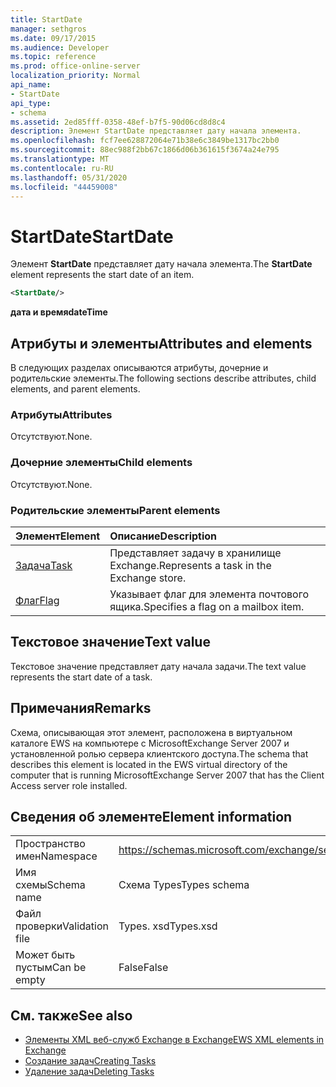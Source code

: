 ```yaml
---
title: StartDate
manager: sethgros
ms.date: 09/17/2015
ms.audience: Developer
ms.topic: reference
ms.prod: office-online-server
localization_priority: Normal
api_name:
- StartDate
api_type:
- schema
ms.assetid: 2ed85fff-0358-48ef-b7f5-90d06cd8d8c4
description: Элемент StartDate представляет дату начала элемента.
ms.openlocfilehash: fcf7ee628872064e71b38e6c3849be1317bc2bb0
ms.sourcegitcommit: 88ec988f2bb67c1866d06b361615f3674a24e795
ms.translationtype: MT
ms.contentlocale: ru-RU
ms.lasthandoff: 05/31/2020
ms.locfileid: "44459008"
---
```

# <a name="startdate"></a><span data-ttu-id="01c03-103">StartDate</span><span class="sxs-lookup"><span data-stu-id="01c03-103">StartDate</span></span>

<span data-ttu-id="01c03-104">Элемент **StartDate** представляет дату начала элемента.</span><span class="sxs-lookup"><span data-stu-id="01c03-104">The **StartDate** element represents the start date of an item.</span></span> 
  
```xml
<StartDate/>
```

<span data-ttu-id="01c03-105">**дата и время**</span><span class="sxs-lookup"><span data-stu-id="01c03-105">**dateTime**</span></span>

## <a name="attributes-and-elements"></a><span data-ttu-id="01c03-106">Атрибуты и элементы</span><span class="sxs-lookup"><span data-stu-id="01c03-106">Attributes and elements</span></span>

<span data-ttu-id="01c03-107">В следующих разделах описываются атрибуты, дочерние и родительские элементы.</span><span class="sxs-lookup"><span data-stu-id="01c03-107">The following sections describe attributes, child elements, and parent elements.</span></span>
  
### <a name="attributes"></a><span data-ttu-id="01c03-108">Атрибуты</span><span class="sxs-lookup"><span data-stu-id="01c03-108">Attributes</span></span>

<span data-ttu-id="01c03-109">Отсутствуют.</span><span class="sxs-lookup"><span data-stu-id="01c03-109">None.</span></span>
  
### <a name="child-elements"></a><span data-ttu-id="01c03-110">Дочерние элементы</span><span class="sxs-lookup"><span data-stu-id="01c03-110">Child elements</span></span>

<span data-ttu-id="01c03-111">Отсутствуют.</span><span class="sxs-lookup"><span data-stu-id="01c03-111">None.</span></span>
  
### <a name="parent-elements"></a><span data-ttu-id="01c03-112">Родительские элементы</span><span class="sxs-lookup"><span data-stu-id="01c03-112">Parent elements</span></span>

|<span data-ttu-id="01c03-113">**Элемент**</span><span class="sxs-lookup"><span data-stu-id="01c03-113">**Element**</span></span>|<span data-ttu-id="01c03-114">**Описание**</span><span class="sxs-lookup"><span data-stu-id="01c03-114">**Description**</span></span>|
|:-----|:-----|
|[<span data-ttu-id="01c03-115">Задача</span><span class="sxs-lookup"><span data-stu-id="01c03-115">Task</span></span>](task.md) <br/> |<span data-ttu-id="01c03-116">Представляет задачу в хранилище Exchange.</span><span class="sxs-lookup"><span data-stu-id="01c03-116">Represents a task in the Exchange store.</span></span>  <br/> |
|[<span data-ttu-id="01c03-117">Флаг</span><span class="sxs-lookup"><span data-stu-id="01c03-117">Flag</span></span>](flag.md) <br/> |<span data-ttu-id="01c03-118">Указывает флаг для элемента почтового ящика.</span><span class="sxs-lookup"><span data-stu-id="01c03-118">Specifies a flag on a mailbox item.</span></span>  <br/> |
   
## <a name="text-value"></a><span data-ttu-id="01c03-119">Текстовое значение</span><span class="sxs-lookup"><span data-stu-id="01c03-119">Text value</span></span>

<span data-ttu-id="01c03-120">Текстовое значение представляет дату начала задачи.</span><span class="sxs-lookup"><span data-stu-id="01c03-120">The text value represents the start date of a task.</span></span>
  
## <a name="remarks"></a><span data-ttu-id="01c03-121">Примечания</span><span class="sxs-lookup"><span data-stu-id="01c03-121">Remarks</span></span>

<span data-ttu-id="01c03-122">Схема, описывающая этот элемент, расположена в виртуальном каталоге EWS на компьютере с MicrosoftExchange Server 2007 и установленной ролью сервера клиентского доступа.</span><span class="sxs-lookup"><span data-stu-id="01c03-122">The schema that describes this element is located in the EWS virtual directory of the computer that is running MicrosoftExchange Server 2007 that has the Client Access server role installed.</span></span>
  
## <a name="element-information"></a><span data-ttu-id="01c03-123">Сведения об элементе</span><span class="sxs-lookup"><span data-stu-id="01c03-123">Element information</span></span>

|||
|:-----|:-----|
|<span data-ttu-id="01c03-124">Пространство имен</span><span class="sxs-lookup"><span data-stu-id="01c03-124">Namespace</span></span>  <br/> |https://schemas.microsoft.com/exchange/services/2006/types  <br/> |
|<span data-ttu-id="01c03-125">Имя схемы</span><span class="sxs-lookup"><span data-stu-id="01c03-125">Schema name</span></span>  <br/> |<span data-ttu-id="01c03-126">Схема Types</span><span class="sxs-lookup"><span data-stu-id="01c03-126">Types schema</span></span>  <br/> |
|<span data-ttu-id="01c03-127">Файл проверки</span><span class="sxs-lookup"><span data-stu-id="01c03-127">Validation file</span></span>  <br/> |<span data-ttu-id="01c03-128">Types. xsd</span><span class="sxs-lookup"><span data-stu-id="01c03-128">Types.xsd</span></span>  <br/> |
|<span data-ttu-id="01c03-129">Может быть пустым</span><span class="sxs-lookup"><span data-stu-id="01c03-129">Can be empty</span></span>  <br/> |<span data-ttu-id="01c03-130">False</span><span class="sxs-lookup"><span data-stu-id="01c03-130">False</span></span>  <br/> |
   
## <a name="see-also"></a><span data-ttu-id="01c03-131">См. также</span><span class="sxs-lookup"><span data-stu-id="01c03-131">See also</span></span>

- [<span data-ttu-id="01c03-132">Элементы XML веб-служб Exchange в Exchange</span><span class="sxs-lookup"><span data-stu-id="01c03-132">EWS XML elements in Exchange</span></span>](ews-xml-elements-in-exchange.md)
- [<span data-ttu-id="01c03-133">Создание задач</span><span class="sxs-lookup"><span data-stu-id="01c03-133">Creating Tasks</span></span>](https://msdn.microsoft.com/library/0ef97334-e8a0-4f67-a23a-dd9e2bbad49f%28Office.15%29.aspx)
- [<span data-ttu-id="01c03-134">Удаление задач</span><span class="sxs-lookup"><span data-stu-id="01c03-134">Deleting Tasks</span></span>](https://msdn.microsoft.com/library/a3d7e25f-8a35-4901-b1d9-d31f418ab340%28Office.15%29.aspx)

